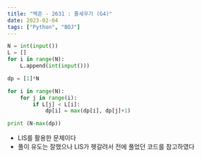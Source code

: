 ```yaml
---
title: "백준 - 2631 : 줄세우기 (G4)"
date: 2023-02-04
tags: ["Python", "BOJ"]
---
```


```python
N = int(input())
L = []
for i in range(N):
    L.append(int(input()))

dp = [1]*N

for i in range(N):
    for j in range(i):
        if L[j] < L[i]:
            dp[i] = max(dp[i], dp[j]+1)

print (N-max(dp))
```

- LIS를 활용한 문제이다
- 풀이 유도는 잘했으나 LIS가 헷갈려서 전에 풀었던 코드를 참고하였다

